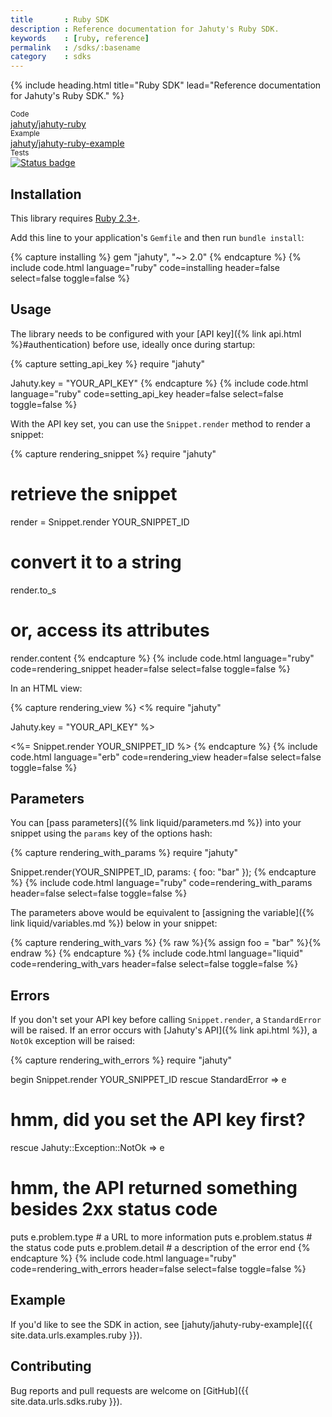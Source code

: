 ```yaml
---
title       : Ruby SDK
description : Reference documentation for Jahuty's Ruby SDK.
keywords    : [ruby, reference]
permalink   : /sdks/:basename
category    : sdks
---
```

{% include heading.html title="Ruby SDK" lead="Reference documentation for Jahuty's Ruby SDK." %}

<div class="card-group my-4">
  <div class="card">
    <div class="card-header py-2 px-3 text-muted">
      <small>Code</small>
    </div>
    <div class="card-body py-2 px-3">
      <a class="stretched-link" href="{{ site.data.urls.sdks.ruby }}">jahuty/jahuty-ruby</a>
    </div>
  </div>
  <div class="card">
    <div class="card-header py-2 px-3 text-muted">
      <small>Example</small>
    </div>
    <div class="card-body py-2 px-3">
      <a class="stretched-link" href="{{ site.data.urls.examples.ruby }}">jahuty/jahuty-ruby-example</a>
    </div>
  </div>
  <div class="card">
    <div class="card-header py-2 px-3 text-muted">
      <small>Tests</small>
    </div>
    <div class="card-body p-2 px-3">
      <a class="stretched-link" href="https://circleci.com/gh/jahuty/jahuty-ruby"><img src="https://circleci.com/gh/jahuty/jahuty-ruby.svg?style=svg" alt="Status badge" /></a>
    </div>
  </div>
</div>

## Installation

This library requires [Ruby 2.3+](https://www.ruby-lang.org/en/downloads/releases/).

Add this line to your application's `Gemfile` and then run `bundle install`:

{% capture installing %}
gem "jahuty", "~> 2.0"
{% endcapture %}
{% include code.html language="ruby" code=installing header=false select=false toggle=false %}

## Usage

The library needs to be configured with your [API key]({% link api.html %}#authentication) before use, ideally once during startup:

{% capture setting_api_key %}
require "jahuty"

Jahuty.key = "YOUR_API_KEY"
{% endcapture %}
{% include code.html language="ruby" code=setting_api_key header=false select=false toggle=false %}

With the API key set, you can use the `Snippet.render` method to render a snippet:

{% capture rendering_snippet %}
require "jahuty"

# retrieve the snippet
render = Snippet.render YOUR_SNIPPET_ID

# convert it to a string
render.to_s

# or, access its attributes
render.content
{% endcapture %}
{% include code.html language="ruby" code=rendering_snippet header=false select=false toggle=false %}

In an HTML view:

{% capture rendering_view %}
<%
require "jahuty"  

Jahuty.key = "YOUR_API_KEY"
%>
<!doctype html>
<html>
<head>
    <title>Awesome example</title>
</head>
<body>
    <%= Snippet.render YOUR_SNIPPET_ID %>
</body>
{% endcapture %}
{% include code.html language="erb" code=rendering_view header=false select=false toggle=false %}

## Parameters

You can [pass parameters]({% link liquid/parameters.md %}) into your snippet using the `params` key of the options hash:

{% capture rendering_with_params %}
require "jahuty"

Snippet.render(YOUR_SNIPPET_ID, params: { foo: "bar" });
{% endcapture %}
{% include code.html language="ruby" code=rendering_with_params header=false select=false toggle=false %}

The parameters above would be equivalent to [assigning the variable]({% link liquid/variables.md %}) below in your snippet:

{% capture rendering_with_vars %}
{% raw %}{% assign foo = "bar" %}{% endraw %}
{% endcapture %}
{% include code.html language="liquid" code=rendering_with_vars header=false select=false toggle=false %}

## Errors

If you don't set your API key before calling `Snippet.render`, a `StandardError` will be raised. If an error occurs with [Jahuty's API]({% link api.html %}), a `NotOk` exception will be raised:

{% capture rendering_with_errors %}
require "jahuty"

begin
  Snippet.render YOUR_SNIPPET_ID
rescue StandardError => e
  # hmm, did you set the API key first?
rescue Jahuty::Exception::NotOk => e
  # hmm, the API returned something besides 2xx status code
  puts e.problem.type    # a URL to more information
  puts e.problem.status  # the status code
  puts e.problem.detail  # a description of the error
end
{% endcapture %}
{% include code.html language="ruby" code=rendering_with_errors header=false select=false toggle=false %}

## Example

If you'd like to see the SDK in action, see [jahuty/jahuty-ruby-example]({{ site.data.urls.examples.ruby }}).

## Contributing

Bug reports and pull requests are welcome on [GitHub]({{ site.data.urls.sdks.ruby }}).
